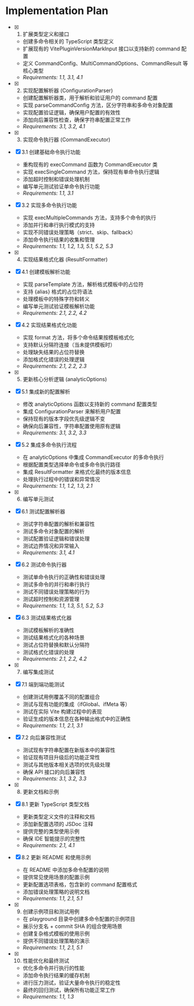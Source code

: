 # Implementation Plan

- [x] 1. 扩展类型定义和接口

  - 创建多命令相关的 TypeScript 类型定义
  - 扩展现有的 VitePluginVersionMarkInput 接口以支持新的 command 配置
  - 定义 CommandConfig、MultiCommandOptions、CommandResult 等核心类型
  - _Requirements: 1.1, 3.1, 4.1_

- [x] 2. 实现配置解析器 (ConfigurationParser)

  - 创建配置解析器类，用于解析和验证用户的 command 配置
  - 实现 parseCommandConfig 方法，区分字符串和多命令对象配置
  - 实现配置验证逻辑，确保用户配置的有效性
  - 添加向后兼容性检查，确保字符串配置正常工作
  - _Requirements: 3.1, 3.2, 4.1_

- [x] 3. 实现命令执行器 (CommandExecutor)
- [x] 3.1 创建基础命令执行功能

  - 重构现有的 execCommand 函数为 CommandExecutor 类
  - 实现 execSingleCommand 方法，保持现有单命令执行逻辑
  - 添加超时控制和错误处理机制
  - 编写单元测试验证单命令执行功能
  - _Requirements: 1.1, 3.1_

- [x] 3.2 实现多命令执行功能

  - 实现 execMultipleCommands 方法，支持多个命令的执行
  - 添加并行和串行执行模式的支持
  - 实现不同错误处理策略（strict、skip、fallback）
  - 添加命令执行结果的收集和管理
  - _Requirements: 1.1, 1.2, 1.3, 5.1, 5.2, 5.3_

- [x] 4. 实现结果格式化器 (ResultFormatter)
- [x] 4.1 创建模板解析功能

  - 实现 parseTemplate 方法，解析格式模板中的占位符
  - 支持 {alias} 格式的占位符语法
  - 处理模板中的特殊字符和转义
  - 编写单元测试验证模板解析功能
  - _Requirements: 2.1, 2.2, 4.2_

- [x] 4.2 实现结果格式化功能

  - 实现 format 方法，将多个命令结果按模板格式化
  - 支持默认分隔符连接（当未提供模板时）
  - 处理缺失结果的占位符替换
  - 添加格式化错误的处理逻辑
  - _Requirements: 2.1, 2.2, 2.3_

- [x] 5. 更新核心分析逻辑 (analyticOptions)
- [x] 5.1 集成新的配置解析

  - 修改 analyticOptions 函数以支持新的 command 配置类型
  - 集成 ConfigurationParser 来解析用户配置
  - 保持现有的版本字段优先级逻辑不变
  - 确保向后兼容性，字符串配置使用原有逻辑
  - _Requirements: 3.1, 3.2, 3.3_

- [x] 5.2 集成多命令执行流程

  - 在 analyticOptions 中集成 CommandExecutor 的多命令执行
  - 根据配置类型选择单命令或多命令执行路径
  - 集成 ResultFormatter 来格式化最终的版本信息
  - 处理执行过程中的错误和异常情况
  - _Requirements: 1.1, 1.2, 1.3, 2.1_

- [x] 6. 编写单元测试
- [x] 6.1 测试配置解析器

  - 测试字符串配置的解析和兼容性
  - 测试多命令对象配置的解析
  - 测试配置验证逻辑和错误处理
  - 测试边界情况和异常输入
  - _Requirements: 3.1, 4.1_

- [x] 6.2 测试命令执行器

  - 测试单命令执行的正确性和错误处理
  - 测试多命令的并行和串行执行
  - 测试不同错误处理策略的行为
  - 测试超时控制和资源管理
  - _Requirements: 1.1, 1.3, 5.1, 5.2, 5.3_

- [x] 6.3 测试结果格式化器

  - 测试模板解析的准确性
  - 测试结果格式化的各种场景
  - 测试占位符替换和默认分隔符
  - 测试格式化错误的处理
  - _Requirements: 2.1, 2.2, 4.2_

- [x] 7. 编写集成测试
- [x] 7.1 端到端功能测试

  - 创建测试用例覆盖不同的配置组合
  - 测试与现有功能的集成（ifGlobal、ifMeta 等）
  - 测试在实际 Vite 构建过程中的表现
  - 验证生成的版本信息在各种输出格式中的正确性
  - _Requirements: 1.1, 2.1, 3.1_

- [x] 7.2 向后兼容性测试

  - 测试现有字符串配置在新版本中的兼容性
  - 验证现有项目升级后的功能正常性
  - 测试与其他版本相关选项的优先级处理
  - 确保 API 接口的向后兼容性
  - _Requirements: 3.1, 3.2, 3.3_

- [x] 8. 更新文档和示例
- [x] 8.1 更新 TypeScript 类型文档

  - 更新类型定义文件的注释和文档
  - 添加新配置选项的 JSDoc 注释
  - 提供完整的类型使用示例
  - 确保 IDE 智能提示的完整性
  - _Requirements: 2.1, 4.1_

- [x] 8.2 更新 README 和使用示例

  - 在 README 中添加多命令配置的说明
  - 提供常见使用场景的配置示例
  - 更新配置选项表格，包含新的 command 配置格式
  - 添加错误处理策略的说明文档
  - _Requirements: 1.1, 2.1, 5.1_

- [x] 9. 创建示例项目和测试用例

  - 在 playground 目录中创建多命令配置的示例项目
  - 展示分支名 + commit SHA 的组合使用场景
  - 创建复杂格式模板的使用示例
  - 提供不同错误处理策略的演示
  - _Requirements: 1.1, 2.1, 5.1_

- [x] 10. 性能优化和最终测试
  - 优化多命令并行执行的性能
  - 添加命令执行结果的缓存机制
  - 进行压力测试，验证大量命令执行的稳定性
  - 最终的回归测试，确保所有功能正常工作
  - _Requirements: 1.1, 1.3_
